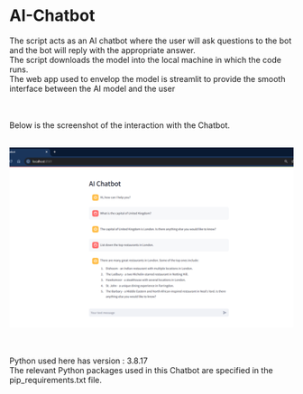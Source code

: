 # AI-Chatbot

The script acts as an AI chatbot where the user will ask questions to the bot and the bot will reply with the appropriate answer.<br>
The script downloads the model into the local machine in which the code runs.<br>
The web app used to envelop the model is streamlit to provide the smooth interface between the AI model and the user<br>

<br><br>
Below is the screenshot of the interaction with the Chatbot.
<br><br>

![sdfsd](images/Chatbot.png)

<br><br>
Python used here has version : 3.8.17<br>
The relevant Python packages used in this Chatbot are specified in the pip_requirements.txt file.